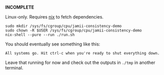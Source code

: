 __INCOMPLETE__

Linux-only. Requires [nix](https://nixos.org/) to fetch dependencies.

```
sudo mkdir /sys/fs/cgroup/cpu/jamii-consistency-demo
sudo chown -R $USER /sys/fs/cgroup/cpu/jamii-consistency-demo
nix-shell --pure --run ./run.sh
```

You should eventually see something like this:

```
All systems go. Hit ctrl-c when you're ready to shut everything down.
```

Leave that running for now and check out the outputs in `./tmp` in another terminal.